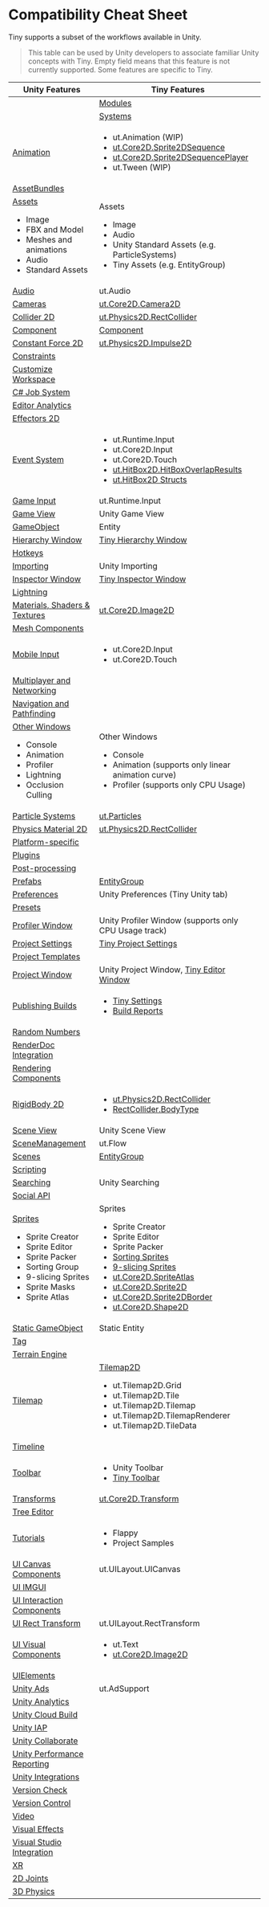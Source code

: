 # Compatibility Cheat Sheet

Tiny supports a subset of the workflows available in Unity.

> This table can be used by Unity developers to associate familiar Unity concepts with Tiny. Empty field means that this feature is not currently supported. Some features are specific to Tiny.

| Unity Features | Tiny Features |
| ------------- |------------|
|  | [Modules](../tiny-editor.md#modules-tab) |
|  | [Systems](../tiny-editor.md#systems-tab) |
| [Animation](https://docs.unity3d.com/Manual/AnimationSection.html) | <ul><li>ut.Animation (WIP)</li><li>[ut.Core2D.Sprite2DSequence](./manual-module-core2d.md#sprite2dsequence)</li><li>[ut.Core2D.Sprite2DSequencePlayer](./manual-module-core2d.md#sprite2dsequenceplayer)</li><li>ut.Tween (WIP)</li></ul> |
| [AssetBundles](https://docs.unity3d.com/Manual/AssetBundlesIntro.html) |  |
| [Assets](https://docs.unity3d.com/Manual/AssetTypes.html)  <ul><li>Image</li><li>FBX and Model</li><li>Meshes and animations</li><li>Audio</li><li>Standard Assets</li></ul> | Assets  <ul><li>Image</li><li>Audio</li><li>Unity Standard Assets (e.g. ParticleSystems)</li><li>Tiny Assets (e.g. EntityGroup)</li></ul> |
| [Audio](https://docs.unity3d.com/Manual/Audio.html) | ut.Audio |
| [Cameras](https://docs.unity3d.com/Manual/CamerasOverview.html) | [ut.Core2D.Camera2D](./manual-module-core2d.md#camera2d) |
| [Collider 2D](https://docs.unity3d.com/Manual/Collider2D.html) | [ut.Physics2D.RectCollider](./manual-module-physics2d.md#rectcollider) |
| [Component](https://docs.unity3d.com/Manual/UsingComponents.html) | [Component](../tiny-editor.md#components-tab) |
| [Constant Force 2D](https://docs.unity3d.com/Manual/class-ConstantForce2D.html) | [ut.Physics2D.Impulse2D](./manual-module-physics2d.md#impulse2d) |
| [Constraints](https://docs.unity3d.com/Manual/Constraints.html) |  |
| [Customize Workspace](https://docs.unity3d.com/Manual/CustomizingYourWorkspace.html) |  |
| [C# Job System](https://docs.unity3d.com/Manual/JobSystem.html) |  |
| [Editor Analytics](https://docs.unity3d.com/Manual/EditorAnalytics.html) |  |
| [Effectors 2D](https://docs.unity3d.com/Manual/Effectors2D.html) |  |
| [Event System](https://docs.unity3d.com/Manual/EventSystem.html) | <ul><li>ut.Runtime.Input</li> <li>ut.Core2D.Input</li><li>ut.Core2D.Touch</li><li>[ut.HitBox2D.HitBoxOverlapResults](./manual-module-hitbox2d.md#hitboxoverlapresults)</li><li>[ut.HitBox2D Structs](./manual-module-hitbox2d.md#structs)</li></ul> |
| [Game Input](https://docs.unity3d.com/Manual/ConventionalGameInput.html) | ut.Runtime.Input |
| [Game View](https://docs.unity3d.com/Manual/GameView.html) | Unity Game View |
| [GameObject](https://docs.unity3d.com/Manual/class-GameObject.html) | Entity |
| [Hierarchy Window](https://docs.unity3d.com/Manual/Hierarchy.html) | [Tiny Hierarchy Window](../tiny-editor.md#tiny-hierarchy-window) |
| [Hotkeys](https://docs.unity3d.com/Manual/UnityHotkeys.html) |  |
| [Importing](https://docs.unity3d.com/Manual/ImportingAssets.html) | Unity Importing |
| [Inspector Window](https://docs.unity3d.com/Manual/UsingTheInspector.html) | [Tiny Inspector Window](../tiny-editor.md#tiny-inspector-window) |
| [Lightning](https://docs.unity3d.com/Manual/LightingOverview.html) |  |
| [Materials, Shaders & Textures](https://docs.unity3d.com/Manual/Shaders.html) | [ut.Core2D.Image2D](./manual-module-core2d.md#image2d) |
| [Mesh Components](https://docs.unity3d.com/Manual/comp-MeshGroup.html) |  |
| [Mobile Input](https://docs.unity3d.com/Manual/ConventionalGameInput.html) | <ul><li>ut.Core2D.Input</li><li>ut.Core2D.Touch</li></ul> |
| [Multiplayer and Networking](https://docs.unity3d.com/Manual/UNet.html) |  |
| [Navigation and Pathfinding](https://docs.unity3d.com/Manual/Navigation.html) |  |
| [Other Windows](https://docs.unity3d.com/Manual/OtherViews.html)  <ul><li>Console</li><li>Animation</li><li>Profiler</li><li>Lightning</li><li>Occlusion Culling</li></ul> | Other Windows <ul><li>Console</li><li>Animation (supports only linear animation curve)</li><li>Profiler (supports only CPU Usage)</li></ul> |
| [Particle Systems](https://docs.unity3d.com/Manual/ParticleSystems.html) | [ut.Particles](./manual-module-particles.md) |
| [Physics Material 2D](https://docs.unity3d.com/Manual/class-PhysicsMaterial2D.html) | [ut.Physics2D.RectCollider](./manual-module-physics2d.md#rectcollider) |
| [Platform-specific](https://docs.unity3d.com/Manual/PlatformSpecific.html) |  |
| [Plugins](https://docs.unity3d.com/Manual/Plugins.html) |  |
| [Post-processing](https://docs.unity3d.com/Manual/PostProcessingOverview.html) |  |
| [Prefabs](https://docs.unity3d.com/Manual/Prefabs.html) | [EntityGroup](../tiny-editor.md#entities-tab) |
| [Preferences](https://docs.unity3d.com/Manual/Preferences.html) | Unity Preferences (Tiny Unity tab) |
| [Presets](https://docs.unity3d.com/Manual/Presets.html) |  |
| [Profiler Window](https://docs.unity3d.com/Manual/ProfilerWindow.html) | Unity Profiler Window (supports only CPU Usage track) |
| [Project Settings](https://docs.unity3d.com/Manual/comp-ManagerGroup.html) | [Tiny Project Settings](../tiny-editor.md#settings-tab) |
| [Project Templates](https://docs.unity3d.com/Manual/ProjectTemplates.html) |  |
| [Project Window](https://docs.unity3d.com/Manual/ProjectView.html) | Unity Project Window, [Tiny Editor Window](../tiny-editor.md#tiny-editor-window) |
| [Publishing Builds](https://docs.unity3d.com/Manual/PublishingBuilds.html) | <ul><li>[Tiny Settings](../tiny-editor.md#settings-tab)</li><li>[Build Reports](../tiny-editor.md#build-report-tab)</li></ul> |
| [Random Numbers](https://docs.unity3d.com/Manual/RandomNumbers.html) |  |
| [RenderDoc Integration](https://docs.unity3d.com/Manual/RenderDocIntegration.html) |  |
| [Rendering Components](https://docs.unity3d.com/Manual/comp-RenderingGroup.html) |  |
| [RigidBody 2D](https://docs.unity3d.com/Manual/class-Rigidbody2D.html) | <ul><li>[ut.Physics2D.RectCollider](./manual-module-physics2d.md#rectcollider)</li><li>[RectCollider.BodyType](./manual-module-physics2d.md#rectcollider-bodytype)</li></ul> |
| [Scene View](https://docs.unity3d.com/Manual/UsingTheSceneView.html) | Unity Scene View |
| [SceneManagement](https://docs.unity3d.com/ScriptReference/SceneManagement.SceneManager.html) | ut.Flow |
| [Scenes](https://docs.unity3d.com/Manual/CreatingScenes.html) | [EntityGroup](../tiny-editor.md#entities-tab) |
| [Scripting](https://docs.unity3d.com/Manual/CreatingComponents.html) |  |
| [Searching](https://docs.unity3d.com/Manual/Searching.html) | Unity Searching |
| [Social API](https://docs.unity3d.com/Manual/net-SocialAPI.html) |  |
| [Sprites](https://docs.unity3d.com/Manual/Sprites.html) <ul><li>Sprite Creator</li><li>Sprite Editor</li><li>Sprite Packer</li><li>Sorting Group</li><li>9-slicing Sprites</li><li>Sprite Masks</li><li>Sprite Atlas</li></ul> | Sprites <ul><li>Sprite Creator</li><li>Sprite Editor</li><li>Sprite Packer</li><li>[Sorting Sprites](./manual-module-core2d.md#sorting-sprites)</li><li>[9-slicing Sprites](./manual-module-core2d.md#9-slicing-sprites)</li><li>[ut.Core2D.SpriteAtlas](./manual-module-core2d.md#spriteatlas)</li><li>[ut.Core2D.Sprite2D](./manual-module-core2d.md#sprite2d)</li><li>[ut.Core2D.Sprite2DBorder](./manual-module-core2d.md#sprite2dborder)</li><li>[ut.Core2D.Shape2D](./manual-module-core2d.md#shape2d)</li></ul> |
| [Static GameObject](https://docs.unity3d.com/Manual/StaticObjects.html) | Static Entity |
| [Tag](https://docs.unity3d.com/Manual/Tags.html) |  |
| [Terrain Engine](https://docs.unity3d.com/Manual/script-Terrain.html) |  |
| [Tilemap](https://docs.unity3d.com/Manual/Tilemap.html) | [Tilemap2D](./manual-module-tilemap2d.md) <ul><li>ut.Tilemap2D.Grid</li><li>ut.Tilemap2D.Tile</li><li>ut.Tilemap2D.Tilemap</li><li>ut.Tilemap2D.TilemapRenderer</li><li>ut.Tilemap2D.TileData</li></ul> |
| [Timeline](https://docs.unity3d.com/Manual/TimelineSection.html) |  |
| [Toolbar](https://docs.unity3d.com/Manual/Toolbar.html) | <ul><li>Unity Toolbar</li><li>[Tiny Toolbar](../tiny-editor.md#toolbar)</li></ul> |
| [Transforms](https://docs.unity3d.com/Manual/Transforms.html) | [ut.Core2D.Transform](./manual-module-core2d.md#transform) |
| [Tree Editor](https://docs.unity3d.com/Manual/class-Tree.html) |  |
| [Tutorials](https://docs.unity3d.com/Manual/learn-tab.html) | <ul><li>Flappy</li><li>Project Samples</li></ul> |
| [UI Canvas Components](https://docs.unity3d.com/Manual/comp-CanvasComponents.html) | ut.UILayout.UICanvas |
| [UI IMGUI](https://docs.unity3d.com/Manual/GUIScriptingGuide.html) |  |
| [UI Interaction Components](https://docs.unity3d.com/Manual/comp-UIInteraction.html) |  |
| [UI Rect Transform](https://docs.unity3d.com/Manual/class-RectTransform.html) | ut.UILayout.RectTransform |
| [UI Visual Components](https://docs.unity3d.com/Manual/comp-UIVisual.html) | <ul><li>ut.Text</li><li>[ut.Core2D.Image2D](./manual-module-core2d.md#image2d)</li></ul> |
| [UIElements](https://docs.unity3d.com/Manual/UIElements.html) |  |
| [Unity Ads](https://docs.unity3d.com/Manual/UnityAds.html) | ut.AdSupport |
| [Unity Analytics](https://docs.unity3d.com/Manual/UnityAnalytics.html) |  |
| [Unity Cloud Build](https://docs.unity3d.com/Manual/UnityCloudBuild.html) |  |
| [Unity IAP](https://docs.unity3d.com/Manual/UnityIAP.html) |  |
| [Unity Collaborate](https://docs.unity3d.com/Manual/UnityCollaborate.html) |  |
| [Unity Performance Reporting](https://docs.unity3d.com/Manual/UnityPerformanceReporting.html) |  |
| [Unity Integrations](https://docs.unity3d.com/Manual/UnityIntegrations.html) |  |
| [Version Check](https://docs.unity3d.com/Manual/VersionCheck.html) |  |
| [Version Control](https://docs.unity3d.com/Manual/VersionControl.html) |  |
| [Video](https://docs.unity3d.com/Manual/VideoPlayer.html) |  |
| [Visual Effects](https://docs.unity3d.com/Manual/comp-Effects.html) |  |
| [Visual Studio Integration](https://docs.unity3d.com/Manual/VisualStudioIntegration.html) |  |
| [XR](https://docs.unity3d.com/Manual/XR.html) |  |
| [2D Joints](https://docs.unity3d.com/Manual/Joints2D.html) |  |
| [3D Physics](https://docs.unity3d.com/Manual/Physics3DReference.html) |  |
